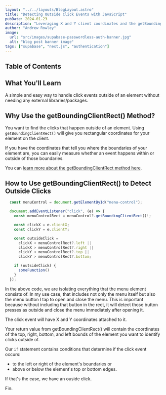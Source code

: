```yaml
---
layout: "../../layouts/BlogLayout.astro"
title: "Detecting Outside Click Events with JavaScript"
pubDate: 2024-01-23
description: "Leveraging X and Y client coordinates and the getBoundingClientRect() method."
author: "Andrew Rowley"
image:
  url: "src/images/supabase-passwordless-auth-banner.jpg"
  alt: "blog post banner image"
tags: ["supabase", "next.js", "authentication"]
---
```


## Table of Contents

## What You'll Learn

A simple and easy way to handle click events outside of an element without needing any external libraries/packages.

## Why Use the getBoundingClientRect() Method?

You want to find the clicks that happen outside of an element. Using `getBoundingClientRect()` will give you rectangular coordinates for your element on the client.

If you have the coordinates that tell you where the boundaries of your element are, you can easily measure whether an event happens within or outside of those boundaries.

You can [learn more about the getBoundingClientRect method here](https://developer.mozilla.org/en-US/docs/Web/API/Element/getBoundingClientRect).

## How to Use getBoundingClientRect() to Detect Outside Clicks
```javascript
  const menuControl = document.getElementById("menu-control");

  document.addEventListener("click", (e) => {
    const menuControlRect = menuControl?.getBoundingClientRect()!;

    const clickX = e.clientX;
    const clickY = e.clientY;

    const outsideClick =
      clickX < menuControlRect?.left ||
      clickX > menuControlRect?.right ||
      clickY < menuControlRect?.top ||
      clickY > menuControlRect?.bottom;

    if (outsideClick) {
      someFunction()
    }
  });
```
In the above code, we are isolating everything that the menu element consists of. In my use case, that includes not only the menu itself but also the menu button I tap to open and close the menu. This is important because without including that button in the rect, it will detect those button presses as outside and close the menu immediately after opening it.

The click event will have X and Y coordinates attached to it.

Your return value from getBoundingClientRect() will contain the coordinates of the top, right, bottom, and left bounds of the element you want to identify clicks outside of.

Our `if` statement contains conditions that determine if the click event occurs:
- to the left or right of the element's boundaries or 
- above or below the element's top or bottom edges.

If that's the case, we have an ouside click.

Fin.